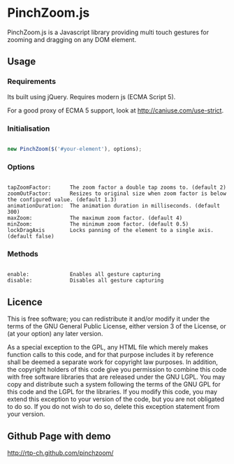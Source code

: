 # PinchZoom.js

PinchZoom.js is a Javascript library providing multi touch gestures for zooming and dragging on any DOM element.

## Usage

### Requirements
Its built using jQuery. Requires modern js (ECMA Script 5).

For a good proxy of ECMA 5 support, look at http://caniuse.com/use-strict.

### Initialisation

```Javascript

new PinchZoom($('#your-element'), options);

```

### Options

```Text

tapZoomFactor:      The zoom factor a double tap zooms to. (default 2)
zoomOutFactor:      Resizes to original size when zoom factor is below the configured value. (default 1.3)
animationDuration:  The animation duration in milliseconds. (default 300)
maxZoom:            The maximum zoom factor. (default 4)
minZoom:            The minimum zoom factor. (default 0.5)
lockDragAxis        Locks panning of the element to a single axis. (default false)

```

### Methods

```Text

enable:             Enables all gesture capturing
disable:            Disables all gesture capturing

```

## Licence

This is free software; you can redistribute it and/or modify it under the terms of the GNU General Public License, either version 3 of the License, or (at your option) any later version.

As a special exception to the GPL, any HTML file which merely makes function calls to this code, and for that purpose includes it by reference shall be deemed a separate work for copyright law purposes. In addition, the copyright holders of this code give you permission to combine this code with free software libraries that are released under the GNU LGPL. You may copy and distribute such a system following the terms of the GNU GPL for this code and the LGPL for the libraries. If you modify this code, you may extend this exception to your version of the code, but you are not obligated to do so. If you do not wish to do so, delete this exception statement from your version.


## Github Page with demo

http://rtp-ch.github.com/pinchzoom/

